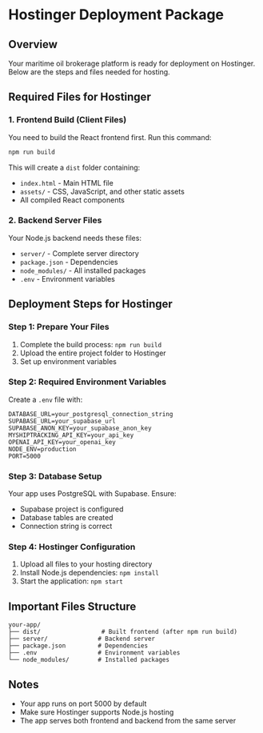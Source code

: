 # Hostinger Deployment Package

## Overview
Your maritime oil brokerage platform is ready for deployment on Hostinger. Below are the steps and files needed for hosting.

## Required Files for Hostinger

### 1. Frontend Build (Client Files)
You need to build the React frontend first. Run this command:
```bash
npm run build
```

This will create a `dist` folder containing:
- `index.html` - Main HTML file
- `assets/` - CSS, JavaScript, and other static assets
- All compiled React components

### 2. Backend Server Files
Your Node.js backend needs these files:
- `server/` - Complete server directory
- `package.json` - Dependencies
- `node_modules/` - All installed packages
- `.env` - Environment variables

## Deployment Steps for Hostinger

### Step 1: Prepare Your Files
1. Complete the build process: `npm run build`
2. Upload the entire project folder to Hostinger
3. Set up environment variables

### Step 2: Required Environment Variables
Create a `.env` file with:
```
DATABASE_URL=your_postgresql_connection_string
SUPABASE_URL=your_supabase_url
SUPABASE_ANON_KEY=your_supabase_anon_key
MYSHIPTRACKING_API_KEY=your_api_key
OPENAI_API_KEY=your_openai_key
NODE_ENV=production
PORT=5000
```

### Step 3: Database Setup
Your app uses PostgreSQL with Supabase. Ensure:
- Supabase project is configured
- Database tables are created
- Connection string is correct

### Step 4: Hostinger Configuration
1. Upload all files to your hosting directory
2. Install Node.js dependencies: `npm install`
3. Start the application: `npm start`

## Important Files Structure
```
your-app/
├── dist/                 # Built frontend (after npm run build)
├── server/              # Backend server
├── package.json         # Dependencies
├── .env                 # Environment variables
└── node_modules/        # Installed packages
```

## Notes
- Your app runs on port 5000 by default
- Make sure Hostinger supports Node.js hosting
- The app serves both frontend and backend from the same server